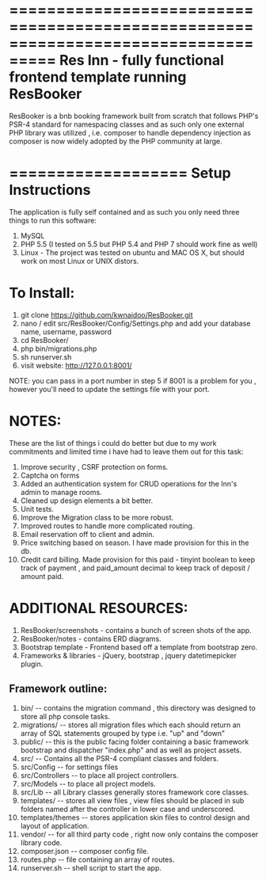 ===================================================================================
Res Inn - fully functional frontend template running ResBooker 
===================================================================================

ResBooker is a bnb booking framework built from scratch that follows PHP's PSR-4 standard for namespacing classes and as such only one external PHP library was utilized , i.e. composer to handle dependency 
injection as composer is now widely adopted by the PHP community at large.

===================
Setup Instructions
===================

The application is fully self contained and as such you only need three things to run this software:

1. MySQL
2. PHP 5.5 (I tested on 5.5 but PHP 5.4 and PHP 7 should work fine as well)
3. Linux - The project was tested on ubuntu and MAC OS X, but should work on most Linux or UNIX distors.


To Install:
==========

1. git clone https://github.com/kwnaidoo/ResBooker.git
2. nano / edit src/ResBooker/Config/Settings.php and add your database name, username, password 
3. cd ResBooker/
4. php bin/migrations.php 
5. sh runserver.sh
6. visit website: http://127.0.0.1:8001/

NOTE: you can pass in a port number in step 5 if 8001 is a problem for you , however you'll need to update the settings file with your port.


NOTES:
==========

These are the list of things i could do better but due to my work commitments and limited time i have had to leave them out for this task:

1. Improve security , CSRF protection on forms.
2. Captcha on forms
3. Added an authentication system for CRUD operations for the Inn's admin to manage rooms.
4. Cleaned up design elements a bit better.
5. Unit tests.
6. Improve the Migration class to be more robust.
7. Improved routes to handle more complicated routing.
8. Email reservation off to client and admin.
9. Price switching based on season. I have made provision for this in the db.
10. Credit card billing. Made provision for this paid - tinyint boolean to keep track
   of payment , and paid_amount decimal to keep track of deposit / amount paid.


ADDITIONAL RESOURCES:
====================

1. ResBooker/screenshots - contains a bunch of screen shots of the app.
2. ResBooker/notes - contains ERD diagrams.
3. Bootstrap template - Frontend based off a template from bootstrap zero.
4. Frameworks & libraries - jQuery, bootstrap , jquery datetimepicker plugin.

Framework outline:
-----------------

1. bin/ -- contains the migration command , this directory was designed to store all php console tasks.
2. migrations/ -- stores all migration files which each should return an array of SQL statements grouped by type i.e. "up" and "down"
3. public/ -- this is the public facing folder containing a basic framework bootstrap and dispatcher "index.php" and as well as project assets.
4. src/ -- Contains all the PSR-4 compliant classes and folders.
5. src/Config -- for settings files
6. src/Controllers -- to place all project controllers.
7. src/Models -- to place all project models.
8. src/Lib -- all Library classes generally stores framework core classes.
9. templates/ -- stores all view files , view files should be placed in sub folders named after the controller in lower case and underscored.
10. templates/themes -- stores application skin files to control design and layout of application.
11. vendor/  -- for all third party code , right now only contains the composer library code.
12. composer.json -- composer config file.
13. routes.php -- file containing an array of routes.
14. runserver.sh -- shell script to start the app.
